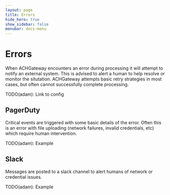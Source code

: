 ```yaml
---
layout: page
title: Errors
hide_hero: true
show_sidebar: false
menubar: docs-menu
---
```


# Errors

When ACHGateway encounters an error during processing it will attempt to notify an external system. This is advised to alert a human to help resolve or monitor the situtation. ACHGateway attempts basic retry strategies in most cases, but often cannot successfully complete processing.

TODO(adam): Link to config

## PagerDuty

Critical events are triggered with some basic details of the error. Often this is an error with file uploading (network failures, invalid credentials, etc) which require human intervention.

TODO(adam): Example

## Slack

Messages are posted to a slack channel to alert humans of network or credential issues.

TODO(adam): Example

